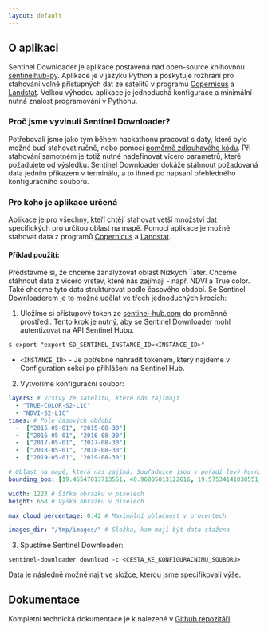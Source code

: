 ```yaml
---
layout: default
---
```


## O aplikaci

Sentinel Downloader je aplikace postavená nad open-source knihovnou [sentinelhub-py](https://github.com/sentinel-hub/sentinelhub-py). 
Aplikace je v jazyku Python a poskytuje rozhraní pro stahování volně přístupných dat ze satelitů v programu [Copernicus](https://scihub.copernicus.eu/) a [Landstat](https://landsat.gsfc.nasa.gov/). 
Velkou výhodou aplikace je jednoduchá konfigurace a minimální nutná znalost programování v Pythonu.

### Proč jsme vyvinuli Sentinel Downloader?

Potřebovali jsme jako tým během hackathonu pracovat s daty, které bylo možné buď stahovat ručně, nebo pomocí [poměrně zdlouhavého kódu]((https://sentinelhub-py.readthedocs.io/en/latest/examples/ogc_request.html)). 
Při stahování samotném je totiž nutné nadefinovat vícero parametrů, které požadujete od výsledku. Sentinel Downloader dokáže stáhnout požadovaná data jedním příkazem v terminálu, a to ihned po napsaní přehledného konfiguračního souboru.


### Pro koho je aplikace určená

Aplikace je pro všechny, kteří chtějí stahovat vetší množství dat specifických pro určitou oblast na mapě. Pomocí aplikace je možné stahovat data z programů [Copernicus](https://scihub.copernicus.eu/) a [Landstat](https://landsat.gsfc.nasa.gov/).


#### Příklad použití:

Představme si, že chceme zanalyzovat oblast Nízkých Tater. 
Chceme stáhnout data z vícero vrstev, které nás zajímají - např. NDVI a True color. Také chceme tyto data strukturovat podle časového období. 
Se Sentinel Downloaderem je to možné udělat ve třech jednoduchých krocích:

1. Uložíme si přístupový token ze [sentinel-hub.com](https://sentinel-hub.com/) do proměnné prostředí. Tento krok je nutný, aby se Sentinel Downloader mohl autentizovat na API Sentinel Hubu.
```shell
$ export "export SD_SENTINEL_INSTANCE_ID=<INSTANCE_ID>"
```
- `<INSTANCE_ID>` - Je potřebné nahradit tokenem, který najdeme v Configuration sekci po přihlášení na Sentinel Hub.

2. Vytvoříme konfigurační soubor:

```yaml
layers: # Vrstvy ze satelitu, které nás zajímají
  - "TRUE-COLOR-S2-L1C" 
  - "NDVI-S2-L1C" 
times: # Pole časových období
  -  ["2015-05-01", "2015-08-30"]
  -  ["2016-05-01", "2016-08-30"]
  -  ["2017-05-01", "2017-08-30"]
  -  ["2018-05-01", "2018-08-30"]
  -  ["2019-05-01", "2019-08-30"]

# Oblast na mapě, která nás zajímá. Souřadnice jsou v pořadí levý horní roh (x,y) a pravý dolní roh (x,y)
bounding_box: [19.46547813713551, 48.96805013122616, 19.57534141838551, 49.00685748937818]

width: 1223 # Šířka obrázku v pixelech
height: 658 # Výška obrázku v pixelech

max_cloud_percentage: 0.42 # Maximální oblačnost v procentech

images_dir: "/tmp/images/" # Složka, kam mají být data stažena
```

3. Spustíme Sentinel Downloader:
```
sentinel-downloader download -c <CESTA_KE_KONFIGURACNIMU_SOUBORU>
```

Data je následně možné najít ve složce, kterou jsme specifikovali výše.

## Dokumentace

Kompletní technická dokumentace je k nalezené v [Github repozitáři](https://github.com/zaitra/sentinel-downloader).

